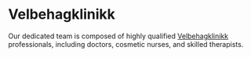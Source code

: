# Velbehagklinikk
Our dedicated team is composed of highly qualified <a href="https://velbehagklinikk.no">Velbehagklinikk</a> professionals, including doctors, cosmetic nurses, and skilled therapists. 
